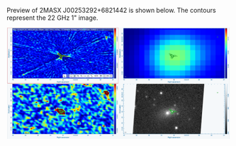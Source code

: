 Preview of 2MASX J00253292+6821442 is shown below. The contours represent the 22 GHz 1" image. 

![2MASXJ00253292+6821442.png](2MASXJ00253292+6821442.png "2MASXJ00253292+6821442")

